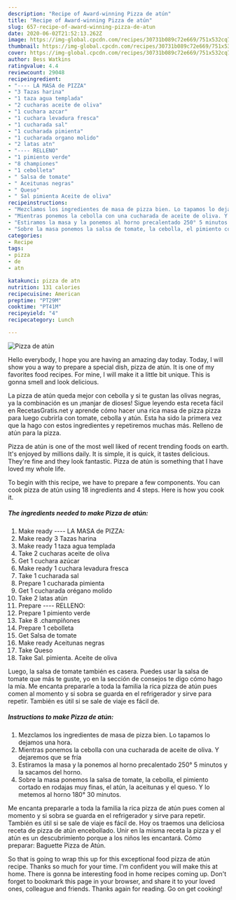 ```yaml
---
description: "Recipe of Award-winning Pizza de atún"
title: "Recipe of Award-winning Pizza de atún"
slug: 657-recipe-of-award-winning-pizza-de-atun
date: 2020-06-02T21:52:13.262Z
image: https://img-global.cpcdn.com/recipes/30731b089c72e669/751x532cq70/pizza-de-atun-foto-principal.jpg
thumbnail: https://img-global.cpcdn.com/recipes/30731b089c72e669/751x532cq70/pizza-de-atun-foto-principal.jpg
cover: https://img-global.cpcdn.com/recipes/30731b089c72e669/751x532cq70/pizza-de-atun-foto-principal.jpg
author: Bess Watkins
ratingvalue: 4.4
reviewcount: 29048
recipeingredient:
- "---- LA MASA de PIZZA"
- "3 Tazas harina"
- "1 taza agua templada"
- "2 cucharas aceite de oliva"
- "1 cuchara azcar"
- "1 cuchara levadura fresca"
- "1 cucharada sal"
- "1 cucharada pimienta"
- "1 cucharada organo molido"
- "2 latas atn"
- "---- RELLENO"
- "1 pimiento verde"
- "8 championes"
- "1 cebolleta"
- " Salsa de tomate"
- " Aceitunas negras"
- " Queso"
- " Sal pimienta Aceite de oliva"
recipeinstructions:
- "Mezclamos los ingredientes de masa de pizza bien. Lo tapamos lo dejamos una hora."
- "Mientras ponemos la cebolla con una cucharada de aceite de oliva. Y dejaremos que se fría"
- "Estiramos la masa y la ponemos al horno precalentado 250° 5 minutos y la sacamos del horno."
- "Sobre la masa ponemos la salsa de tomate, la cebolla, el pimiento cortado en rodajas muy finas, el atún, la aceitunas y el queso. Y lo metemos al horno 180° 30 minutos."
categories:
- Recipe
tags:
- pizza
- de
- atn

katakunci: pizza de atn 
nutrition: 131 calories
recipecuisine: American
preptime: "PT29M"
cooktime: "PT41M"
recipeyield: "4"
recipecategory: Lunch

---
```



![Pizza de atún](https://img-global.cpcdn.com/recipes/30731b089c72e669/751x532cq70/pizza-de-atun-foto-principal.jpg)

Hello everybody, I hope you are having an amazing day today. Today, I will show you a way to prepare a special dish, pizza de atún. It is one of my favorites food recipes. For mine, I will make it a little bit unique. This is gonna smell and look delicious.

La pizza de atún queda mejor con cebolla y si te gustan las olivas negras, ya la combinación es un ¡manjar de dioses! Sigue leyendo esta receta fácil en RecetasGratis.net y aprende cómo hacer una rica masa de pizza pizza para luego cubrirla con tomate, cebolla y atún. Esta ha sido la primera vez que la hago con estos ingredientes y repetiremos muchas más. Relleno de atún para la pizza.

Pizza de atún is one of the most well liked of recent trending foods on earth. It's enjoyed by millions daily. It is simple, it is quick, it tastes delicious. They're fine and they look fantastic. Pizza de atún is something that I have loved my whole life.


To begin with this recipe, we have to prepare a few components. You can cook pizza de atún using 18 ingredients and 4 steps. Here is how you cook it.

<!--inarticleads1-->

##### The ingredients needed to make Pizza de atún:

1. Make ready ---- LA MASA de PIZZA:
1. Make ready 3 Tazas harina
1. Make ready 1 taza agua templada
1. Take 2 cucharas aceite de oliva
1. Get 1 cuchara azúcar
1. Make ready 1 cuchara levadura fresca
1. Take 1 cucharada sal
1. Prepare 1 cucharada pimienta
1. Get 1 cucharada orégano molido
1. Take 2 latas atún
1. Prepare ---- RELLENO:
1. Prepare 1 pimiento verde
1. Take 8 .champiñones
1. Prepare 1 cebolleta
1. Get  Salsa de tomate
1. Make ready  Aceitunas negras
1. Take  Queso
1. Take  Sal. pimienta. Aceite de oliva


Luego, la salsa de tomate también es casera. Puedes usar la salsa de tomate que más te guste, yo en la sección de consejos te digo cómo hago la mía. Me encanta prepararle a toda la familia la rica pizza de atún pues comen al momento y si sobra se guarda en el refrigerador y sirve para repetir. También es útil si se sale de viaje es fácil de. 

<!--inarticleads2-->

##### Instructions to make Pizza de atún:

1. Mezclamos los ingredientes de masa de pizza bien. Lo tapamos lo dejamos una hora.
1. Mientras ponemos la cebolla con una cucharada de aceite de oliva. Y dejaremos que se fría
1. Estiramos la masa y la ponemos al horno precalentado 250° 5 minutos y la sacamos del horno.
1. Sobre la masa ponemos la salsa de tomate, la cebolla, el pimiento cortado en rodajas muy finas, el atún, la aceitunas y el queso. Y lo metemos al horno 180° 30 minutos.


Me encanta prepararle a toda la familia la rica pizza de atún pues comen al momento y si sobra se guarda en el refrigerador y sirve para repetir. También es útil si se sale de viaje es fácil de. Hoy os traemos una deliciosa receta de pizza de atún encebollado. Unir en la misma receta la pizza y el atún es un descubrimiento porque a los niños les encantará. Cómo preparar: Baguette Pizza de Atún. 

So that is going to wrap this up for this exceptional food pizza de atún recipe. Thanks so much for your time. I'm confident you will make this at home. There is gonna be interesting food in home recipes coming up. Don't forget to bookmark this page in your browser, and share it to your loved ones, colleague and friends. Thanks again for reading. Go on get cooking!
